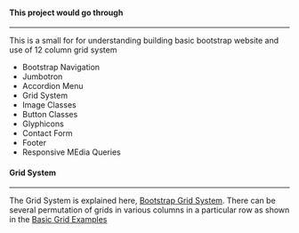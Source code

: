 #### This project would go through
------------------------------------------
This is a small for for understanding building basic bootstrap website and use of 12 column grid system

- Bootstrap Navigation
- Jumbotron
- Accordion Menu
- Grid System
- Image Classes
- Button Classes
- Glyphicons
- Contact Form
- Footer
- Responsive MEdia Queries

#### Grid System 
--------------------------------------------

The Grid System is explained here, [Bootstrap Grid System](http://getbootstrap.com/css/#grid). There can be several permutation of grids in various columns in a particular row as shown in the [Basic Grid Examples](http://getbootstrap.com/css/#grid-example-basic)


